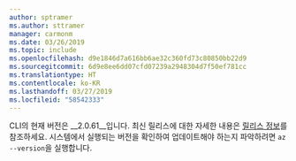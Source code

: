 ```yaml
---
author: sptramer
ms.author: sttramer
manager: carmonm
ms.date: 03/26/2019
ms.topic: include
ms.openlocfilehash: d9e1846d7a616bb6ae32c360fd73c80850bb22d9
ms.sourcegitcommit: 6d9e8ee6dd07cfd07239a2948304d7f50ef781cc
ms.translationtype: HT
ms.contentlocale: ko-KR
ms.lasthandoff: 03/27/2019
ms.locfileid: "58542333"
---
```

CLI의 현재 버전은 __2.0.61__입니다. 최신 릴리스에 대한 자세한 내용은 [릴리스 정보](../release-notes-azure-cli.md)를 참조하세요. 시스템에서 실행되는 버전을 확인하여 업데이트해야 하는지 파악하려면 `az --version`을 실행합니다.
